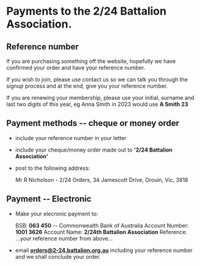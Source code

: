 

#  Payments to the 2/24 Battalion Association.


## Reference number


If you are purchasing something off the website, hopefully we have confirmed your order and have your reference number.

If you wish to join, please use contact us so we can talk you through the signup process and at the end, give you your reference number.

If you are renewing your membership, please use your initial, surname and last two digits of this year, eg Anna Smith in 2023 would use **A Smith 23**


## Payment methods -- cheque or money order

  * include your reference number in your letter
  * include your cheque/money order made out to **'2/24 Battalion Association'**
  * post to the following address:

    Mr R Nicholson - 2/24 Orders,
    34 Jamescott Drive,
    Drouin, Vic,  3818


## Payment -- Electronic

  * Make your elecronic payment to:

     BSB: **063 450** -- Commonwealth Bank of Australia
     Account Number: **1001 3626**
     Account Name: **2/24th Battalion Association**
     Reference: ...your reference number from above...

  * email **orders@2-24.battalion.org.au** including your reference number and we shall conclude your order.



